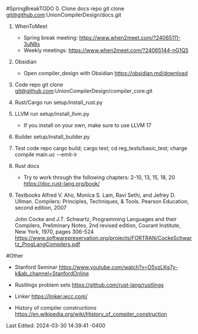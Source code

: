 #SpringBreakTODO
0. Clone docs repo
	git clone git@github.com:UnionCompilerDesign/docs.git

1. WhenToMeet
	- Spring break meeting: https://www.when2meet.com/?24065111-3uN8s
	- Weekly meetings: https://www.when2meet.com/?24065144-nG1Q5
	
1. Obsidian
	- Open compiler_design with Obsidian
     https://obsidian.md/download
     
3. Code repo
	git clone git@github.com:UnionCompilerDesign/compiler_core.git
	
4. Rust/Cargo
	run setup/install_rust.py
	
5.  LLVM 
	run setup/install_llvm.py
	- If you install on your own, make sure to use LLVM 17
	
6. Builder
	setup/install_builder.py
	
7. Test code repo
	cargo build; cargo test; cd reg_tests/basic_test; charge compile main.uc --emit-ir
	
8. Rust docs 
	- Try to work through the following chapters:
		2-10, 13, 15, 18, 20
	https://doc.rust-lang.org/book/
	
9. Textbooks
	Alfred V. Aho, Monica S. Lam, Ravi Sethi, and Jefrey D. Ullman. Compilers: Principles, Techniques, & Tools. Pearson Education, second edition, 2007
	
	John Cocke and J.T. Schwartz, Programming Languages and their Compilers, Preliminary Notes, 2nd revised edition, Courant Institute, New York, 1970, pages 306-524
	https://www.softwarepreservation.org/projects/FORTRAN/CockeSchwartz_ProgLangCompilers.pdf
	

#Other
- Stanford Seminar
	https://www.youtube.com/watch?v=O5vzLKg7y-k&ab_channel=StanfordOnline
	
- Rustlings problem sets
	https://github.com/rust-lang/rustlings
	
- Linker
	https://linker.iecc.com/

- History of compiler constructions
	https://en.wikipedia.org/wiki/History_of_compiler_construction

Last Edited: 2024-03-30 14:39:41 -0400
